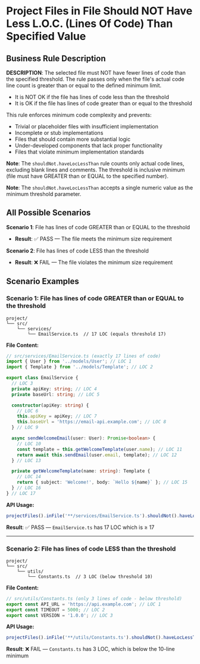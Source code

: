 # Project Files in File Should NOT Have Less L.O.C. (Lines Of Code) Than Specified Value

## Business Rule Description

**DESCRIPTION**: The selected file must NOT have fewer lines of code than the specified threshold. The rule passes only when the file's actual code line count is greater than or equal to the defined minimum limit.

- It is NOT OK if the file has lines of code less than the threshold
- It is OK if the file has lines of code greater than or equal to the threshold

This rule enforces minimum code complexity and prevents:

- Trivial or placeholder files with insufficient implementation
- Incomplete or stub implementations
- Files that should contain more substantial logic
- Under-developed components that lack proper functionality
- Files that violate minimum implementation standards

**Note**: The `shouldNot.haveLocLessThan` rule counts only actual code lines, excluding blank lines and comments. The threshold is inclusive minimum (file must have GREATER than or EQUAL to the specified number).

**Note**: The `shouldNot.haveLocLessThan` accepts a single numeric value as the minimum threshold parameter.

## All Possible Scenarios

**Scenario 1**: File has lines of code GREATER than or EQUAL to the threshold

- **Result**: ✅ PASS — The file meets the minimum size requirement

**Scenario 2**: File has lines of code LESS than the threshold

- **Result**: ❌ FAIL — The file violates the minimum size requirement

## Scenario Examples

### Scenario 1: File has lines of code GREATER than or EQUAL to the threshold

```
project/
└── src/
    └── services/
        └── EmailService.ts  // 17 LOC (equals threshold 17)
```

**File Content:**

```typescript
// src/services/EmailService.ts (exactly 17 lines of code)
import { User } from '../models/User'; // LOC 1
import { Template } from '../models/Template'; // LOC 2

export class EmailService {
  // LOC 3
  private apiKey: string; // LOC 4
  private baseUrl: string; // LOC 5

  constructor(apiKey: string) {
    // LOC 6
    this.apiKey = apiKey; // LOC 7
    this.baseUrl = 'https://email-api.example.com'; // LOC 8
  } // LOC 9

  async sendWelcomeEmail(user: User): Promise<boolean> {
    // LOC 10
    const template = this.getWelcomeTemplate(user.name); // LOC 11
    return await this.sendEmail(user.email, template); // LOC 12
  } // LOC 13

  private getWelcomeTemplate(name: string): Template {
    // LOC 14
    return { subject: 'Welcome!', body: `Hello ${name}` }; // LOC 15
  } // LOC 16
} // LOC 17
```

**API Usage:**

```typescript
projectFiles().inFile('**/services/EmailService.ts').shouldNot().haveLocLessThan(17).check();
```

**Result**: ✅ PASS — `EmailService.ts` has 17 LOC which is ≥ 17

---

### Scenario 2: File has lines of code LESS than the threshold

```
project/
└── src/
    └── utils/
        └── Constants.ts  // 3 LOC (below threshold 10)
```

**File Content:**

```typescript
// src/utils/Constants.ts (only 3 lines of code - below threshold)
export const API_URL = 'https://api.example.com'; // LOC 1
export const TIMEOUT = 5000; // LOC 2
export const VERSION = '1.0.0'; // LOC 3
```

**API Usage:**

```typescript
projectFiles().inFile('**/utils/Constants.ts').shouldNot().haveLocLessThan(10).check();
```

**Result**: ❌ FAIL — `Constants.ts` has 3 LOC, which is below the 10-line minimum
